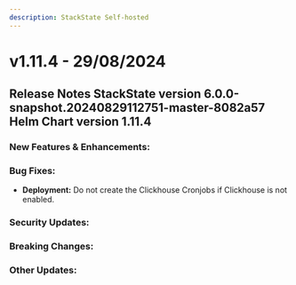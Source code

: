 ```yaml
---
description: StackState Self-hosted
---
```


# v1.11.4 - 29/08/2024

## Release Notes StackState version 6.0.0-snapshot.20240829112751-master-8082a57 Helm Chart version 1.11.4

### New Features & Enhancements:

### Bug Fixes:

* <b>Deployment:</b> Do not create the Clickhouse Cronjobs if Clickhouse is not enabled.


### Security Updates:

### Breaking Changes:

### Other Updates:
